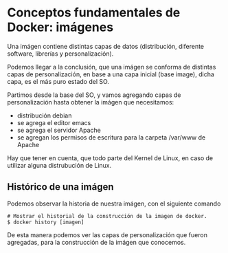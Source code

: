 # Conceptos fundamentales de Docker: imágenes

Una imágen contiene distintas capas de datos (distribución, diferente software, librerías y personalización).

Podemos llegar a la conclusión, que una imágen se conforma de distintas capas de personalización, en base a una capa inicial (base image), dicha capa, es el más puro estado del SO.

Partimos desde la base del SO, y vamos agregando capas de personalización hasta obtener la imágen que necesitamos:

- distribución debian
- se agrega el editor emacs
- se agrega el servidor Apache
- se agregan los permisos de escritura para la carpeta /var/www de Apache

Hay que tener en cuenta, que todo parte del Kernel de Linux, en caso de utilizar alguna distrubución de Linux.

## Histórico de una imágen

Podemos observar la historia de nuestra imágen, con el siguiente comando

```console
# Mostrar el historial de la construcción de la imagen de docker.
$ docker history [imagen]
```

De esta manera podemos ver las capas de personalización que fueron agregadas, para la construcción de la imágen que conocemos.
